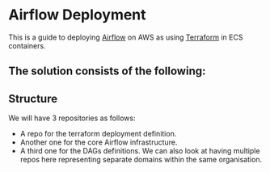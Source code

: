 # Airflow Deployment

This is a guide to deploying [Airflow](https://airflow.apache.org/docs/apache-airflow/stable/index.html) on AWS as using [Terraform](https://developer.hashicorp.com/terraform/intro) in ECS containers.

The solution consists of the following:
- 

## Structure

We will have 3 repositories as follows:
- A repo for the terraform deployment definition.
- Another one for the core Airflow infrastructure.
- A third one for the DAGs definitions. We can also look at having multiple repos here representing separate domains within the same organisation.